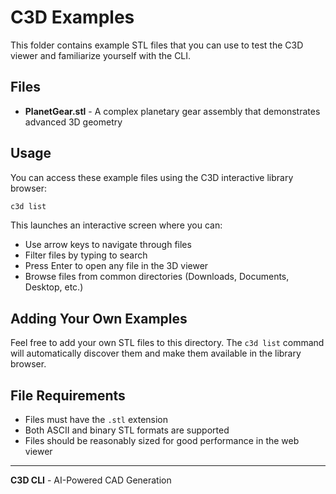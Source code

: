 # C3D Examples

This folder contains example STL files that you can use to test the C3D viewer and familiarize yourself with the CLI.

## Files

- **PlanetGear.stl** - A complex planetary gear assembly that demonstrates advanced 3D geometry

## Usage

You can access these example files using the C3D interactive library browser:

```bash
c3d list
```

This launches an interactive screen where you can:
- Use arrow keys to navigate through files
- Filter files by typing to search
- Press Enter to open any file in the 3D viewer
- Browse files from common directories (Downloads, Documents, Desktop, etc.)

## Adding Your Own Examples

Feel free to add your own STL files to this directory. The `c3d list` command will automatically discover them and make them available in the library browser.

## File Requirements

- Files must have the `.stl` extension
- Both ASCII and binary STL formats are supported
- Files should be reasonably sized for good performance in the web viewer

---

**C3D CLI** - AI-Powered CAD Generation